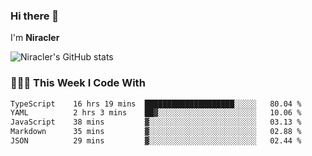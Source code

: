 ### Hi there 👋

I'm **Niracler**

![Niracler's GitHub stats](https://github-readme-stats.vercel.app/api?username=Niracler&show_icons=true)


### 👨🏻‍💻 This Week I Code With

<!--START_SECTION:waka-->

```txt
TypeScript    16 hrs 19 mins  ████████████████████░░░░░   80.04 %
YAML          2 hrs 3 mins    ██▓░░░░░░░░░░░░░░░░░░░░░░   10.06 %
JavaScript    38 mins         ▓░░░░░░░░░░░░░░░░░░░░░░░░   03.13 %
Markdown      35 mins         ▓░░░░░░░░░░░░░░░░░░░░░░░░   02.88 %
JSON          29 mins         ▓░░░░░░░░░░░░░░░░░░░░░░░░   02.44 %
```

<!--END_SECTION:waka-->
